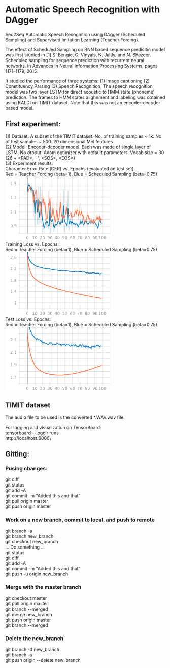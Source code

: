 # Automatic Speech Recognition with DAgger
Seq2Seq Automatic Speech Recognition using DAgger (Scheduled Sampling) and Supervised Imitation Learning (Teacher Forcing).


The effect of Scheduled Sampling on RNN based sequence predicitin model was first studied in [1] S. Bengio, O. Vinyals, N. Jaitly, and N. Shazeer. Scheduled sampling for sequence prediction with recurrent neural networks. In Advances in Neural Information Processing Systems, pages 1171–1179, 2015.

It studied the performance of three systems: (1) Image captioning (2) Constituency Parsing (3) Speech Recognition. The speech recognition model was two layer LSTM for direct acoustic to HMM state (phoneme) prediction. The frames to HMM states alighnment and labeling was obtained using KALDI on TIMIT dataset. Note that this was not an encoder-decoder based model.


## First experiment:
(1) Dataset: A subset of the TIMIT dataset. No. of training samples ~ 1k. No of test samples ~ 500. 20 dimensional Mel features.\
(2) Model: Encoder-decoder model. Each was made of single layer of LSTM. No droput. Adam optimizer with default parameters. Vocab size = 30 (26 + \<PAD\>, ' ', \<SOS\>, \<EOS\>)\
(3) Experiment results:\
Character Error Rate (CER) vs. Epochs (evaluated on test set).\
Red = Teacher Forcing (beta=1), Blue = Scheduled Sampling (beta=0.75)\
![alt text](./plots/Test_CER.png)\
Training Loss vs. Epochs:\
Red = Teacher Forcing (beta=1), Blue = Scheduled Sampling (beta=0.75)\
![alt text](./plots/Train_loss.png)\
Test Loss vs. Epochs:\
Red = Teacher Forcing (beta=1), Blue = Scheduled Sampling (beta=0.75)\
![alt text](./plots/Test_loss.png)



## TIMIT dataset
The audio file to be used is the converted *.WAV.wav file.


For logging and visualization on TensorBoard:\
tensorboard --logdir runs\
http://localhost:6006\

## Gitting:
### Pusing changes:
git diff\
git status\
git add -A\
git commit -m "Added this and that"\
git pull origin master\
git push origin master
### Work on a new branch, commit to local, and push to remote
git branch -a\
git branch new_branch\
git checkout new_branch\
... Do something ...\
git status\
git diff\
git add -A\
git commit -m "Added this and that"\
git push -u origin new_branch
### Merge with the master branch
git checkout master\
git pull origin master\
git branch --merged\
git merge new_branch\
git push origin master\
git branch --merged
### Delete the new_branch
git branch -d new_branch\
git branch -a\
git push origin --delete new_branch
